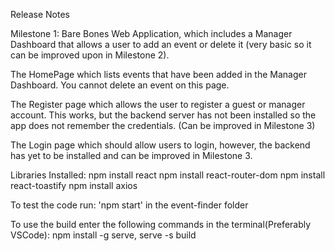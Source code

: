 Release Notes

Milestone 1:
Bare Bones Web Application, which includes a Manager Dashboard that allows a user to add an event or delete it (very basic so it can be improved upon in Milestone 2). 

The HomePage which lists events that have been added in the Manager Dashboard. You cannot delete an event on this page.

The Register page which allows the user to register a guest or manager account. This works, but the backend server has not been installed so the app does not remember the credentials. (Can be improved in Milestone 3)

The Login page which should allow users to login, however, the backend has yet to be installed and can be improved in Milestone 3.

Libraries Installed:
npm install react
npm install react-router-dom
npm install react-toastify
npm install axios

To test the code run: 'npm start' in the event-finder folder

To use the build enter the following commands in the terminal(Preferably VSCode):
npm install -g serve,
serve -s build